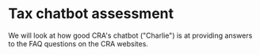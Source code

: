 # Tax chatbot assessment
We will look at how good CRA's chatbot ("Charlie") is at providing answers to the FAQ questions on the CRA websites.
